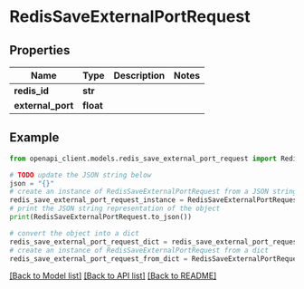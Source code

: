 # RedisSaveExternalPortRequest


## Properties

Name | Type | Description | Notes
------------ | ------------- | ------------- | -------------
**redis_id** | **str** |  | 
**external_port** | **float** |  | 

## Example

```python
from openapi_client.models.redis_save_external_port_request import RedisSaveExternalPortRequest

# TODO update the JSON string below
json = "{}"
# create an instance of RedisSaveExternalPortRequest from a JSON string
redis_save_external_port_request_instance = RedisSaveExternalPortRequest.from_json(json)
# print the JSON string representation of the object
print(RedisSaveExternalPortRequest.to_json())

# convert the object into a dict
redis_save_external_port_request_dict = redis_save_external_port_request_instance.to_dict()
# create an instance of RedisSaveExternalPortRequest from a dict
redis_save_external_port_request_from_dict = RedisSaveExternalPortRequest.from_dict(redis_save_external_port_request_dict)
```
[[Back to Model list]](../README.md#documentation-for-models) [[Back to API list]](../README.md#documentation-for-api-endpoints) [[Back to README]](../README.md)


